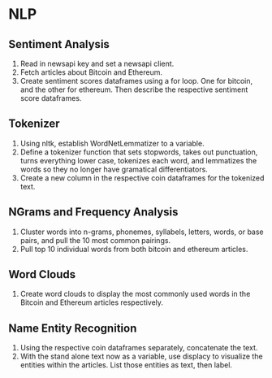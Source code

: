 # NLP

## Sentiment Analysis
1. Read in newsapi key and set a newsapi client. 
2. Fetch articles about Bitcoin and Ethereum.
3. Create sentiment scores dataframes using a for loop. One for bitcoin, and the other for ethereum. Then describe the respective sentiment score dataframes. 

## Tokenizer
1. Using nltk, establish WordNetLemmatizer to a variable. 
2. Define a tokenizer function that sets stopwords, takes out punctuation, turns everything lower case, tokenizes each word, and lemmatizes the words so they no longer have gramatical differentiators. 
3. Create a new column in the respective coin dataframes for the tokenized text. 

## NGrams and Frequency Analysis 
1. Cluster words into n-grams, phonemes, syllabels, letters, words, or base pairs, and pull the 10 most common pairings. 
2. Pull top 10 individual words from both bitcoin and ethereum articles.

## Word Clouds
1. Create word clouds to display the most commonly used words in the Bitcoin and Ethereum articles respectively. 

## Name Entity Recognition
1. Using the respective coin dataframes separately, concatenate the text. 
2. With the stand alone text now as a variable, use displacy to visualize the entities within the articles. List those entities as text, then label. 
